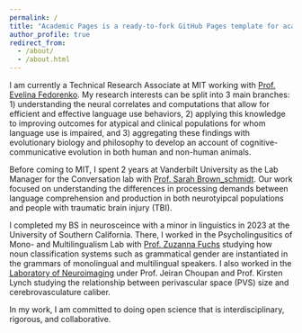 ```yaml
---
permalink: /
title: "Academic Pages is a ready-to-fork GitHub Pages template for academic personal websites"
author_profile: true
redirect_from: 
  - /about/
  - /about.html
---
```


I am currently a Technical Research Associate at MIT working with [Prof. Evelina Fedorenko](https://evlab.mit.edu/). My research interests can be split into 3 main branches: 1) understanding the neural correlates and computations that allow for efficient and effective language use behaviors, 2) applying this knowledge to improving outcomes for atypical and clinical populations for whom language use is impaired, and 3) aggregating these findings with evolutionary biology and philosophy to develop an account of cognitive-communicative evolution in both human and non-human animals.

Before coming to MIT, I spent 2 years at Vanderbilt University as the Lab Manager for the Conversation lab with [Prof. Sarah Brown_schmidt](https://www.sarahbrownschmidt.com/). Our work focused on understanding the differences in processing demands between language comprehension and production in both neurotyipcal populations and people with traumatic brain injury (TBI).

I completed my BS in neurosceince with a minor in linguistics in 2023 at the University of Southern California. There, I worked in the Psycholingusitics of Mono- and Multilingualism Lab with [Prof. Zuzanna Fuchs](https://www.zuzannazfuchs.com/) studying how noun classification systems such as grammatical gender are instantiated in the grammars of monolingual and multilingual speakers. I also worked in the [Laboratory of Neuroimaging](https://loni.usc.edu/) under Prof. Jeiran Choupan and Prof. Kirsten Lynch studying the relationship between perivascular space (PVS) size and cerebrovasculature caliber.

In my work, I am committed to doing open science that is interdisciplinary, rigorous, and collaborative.
